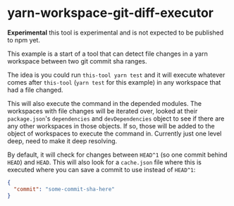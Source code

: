 yarn-workspace-git-diff-executor
===

**Experimental** this tool is experimental and is not expected to be published to npm yet.

This example is a start of a tool that can detect file changes in a yarn workspace between two git commit sha ranges.

The idea is you could run `this-tool yarn test` and it will execute whatever comes after `this-tool` (`yarn test` for this example) in any workspace that had a file changed.

This will also execute the command in the depended modules. The workspaces with file changes will be iterated over, looked at their `package.json`'s `dependencies` and `devDependencies` object to see if there are any other workspaces in those objects. If so, those will be added to the object of workspaces to execute the command in. Currently just one level deep, need to make it deep resolving.

By default, it will check for changes between `HEAD^1` (so one commit behind `HEAD`) and `HEAD`. This will also look for a `cache.json` file where this is executed where you can save a commit to use instead of `HEAD^1`:

```json
{
  "commit": "some-commit-sha-here"
}
```
